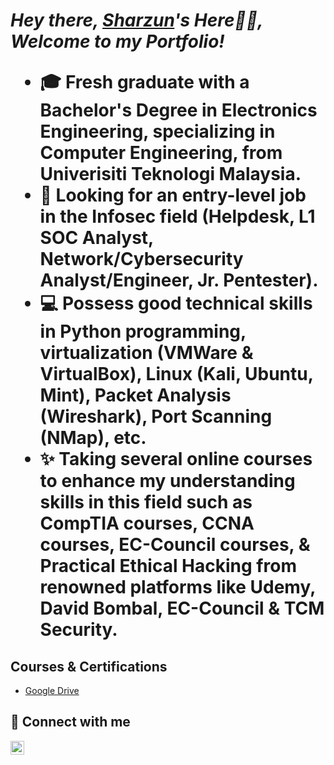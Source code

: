 ***<h1>Hey there, <a href="https://www.linkedin.com/in/sharzun/">Sharzun</a>'s Here👋🏼,          
Welcome to my Portfolio!***
- 🎓 Fresh graduate with a Bachelor's Degree in Electronics Engineering, specializing in Computer Engineering, from Univerisiti Teknologi Malaysia.
- 🎯 Looking  for an entry-level job in the Infosec field (Helpdesk, L1 SOC Analyst, Network/Cybersecurity Analyst/Engineer, Jr. Pentester).
- 💻 Possess good technical skills in Python programming, virtualization (VMWare & VirtualBox), Linux (Kali, Ubuntu, Mint), Packet Analysis (Wireshark), Port Scanning (NMap), etc.
- ✨ Taking several online courses to enhance my understanding skills in this field such as CompTIA courses, CCNA courses, EC-Council courses, & Practical Ethical Hacking from renowned platforms like Udemy, David Bombal, EC-Council & TCM Security.


<h2> Courses & Certifications </h2>

- <a href="https://drive.google.com/drive/folders/1Jwf3IVPyx8tAhVRUoWlmgOR_FOUwLSLC?usp=drive_link">Google Drive</a>
  

<h2> 📲 Connect with me</h2>

[<img align="left" alt="sharzun | LinkedIn" width="22px" src="https://cdn.jsdelivr.net/npm/simple-icons@v3/icons/linkedin.svg" />][linkedin]

[linkedin]: https://www.linkedin.com/in/sharzun/
